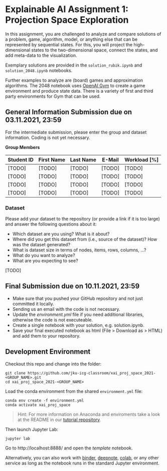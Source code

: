 
# Explainable AI Assignment 1: Projection Space Exploration
In this assignment, you are challenged to analyze and compare solutions of a problem, game, algorithm, model, or anything else that can be represented by sequential states. For this, you will project the high-dimensional states to the two-dimensional space, connect the states, and add meta-data to the visualization.

Exemplary solutions are provided in the `solution_rubik.ipynb` and `solution_2048.ipynb` notebooks. 

Further examples to analyze are (board) games and approximation algorithms. The 2048 notebook uses [OpenAI Gym](https://gym.openai.com/) to create a game environment and produce state data. There is a variety of first and third party environments for Gym that can be used.

## General Information Submission due on 03.11.2021, 23:59

For the intermediate submission, please enter the group and dataset information. Coding is not yet necessary.

**Group Members**

| Student ID    | First Name  | Last Name      | E-Mail |  Workload [%] |
| --------------|-------------|----------------|--------|---------------|
| [TODO]        | [TODO]      | [TODO]         |[TODO]  |[TODO]         |
| [TODO]        | [TODO]      | [TODO]         |[TODO]  |[TODO]         |
| [TODO]        | [TODO]      | [TODO]         |[TODO]  |[TODO]         |
| [TODO]        | [TODO]      | [TODO]         |[TODO]  |[TODO]         |

### Dataset
Please add your dataset to the repository (or provide a link if it is too large) and answer the following questions about it:

* Which dataset are you using? What is it about?
* Where did you get this dataset from (i.e., source of the dataset)? How was the dataset generated?
* What is dataset size in terms of nodes, items, rows, columns, ...?
* What do you want to analyze?
* What are you expecting to see?

[TODO]


## Final Submission due on 10.11.2021, 23:59

* Make sure that you pushed your GitHub repository and not just committed it locally.
* Sending us an email with the code is not necessary.
* Update the *environment.yml* file if you need additional libraries, otherwise the code is not executeable.
* Create a single notebook with your solution, e.g. solution.ipynb.
* Save your final executed notebook as html (File > Download as > HTML) and add them to your repository.


## Development Environment

Checkout this repo and change into the folder:
```
git clone https://github.com/jku-icg-classroom/xai_proj_space_2021-<GROUP_NAME>.git
cd xai_proj_space_2021-<GROUP_NAME>
```

Load the conda environment from the shared `environment.yml` file:
```
conda env create -f environment.yml
conda activate xai_proj_space
```

> Hint: For more information on Anaconda and enviroments take a look at the README in our [tutorial repository](https://github.com/JKU-ICG/python-visualization-tutorial).

Then launch Jupyter Lab:
```
jupyter lab
```

Go to http://localhost:8888/ and open the *template* notebook.

Alternatively, you can also work with [binder](https://mybinder.org/), [deepnote](https://deepnote.com/), [colab](https://colab.research.google.com/), or any other service as long as the notebook runs in the standard Jupyter environment.
